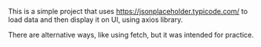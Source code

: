 This is a simple project that uses https://jsonplaceholder.typicode.com/ to load data and then display it on UI, using axios library.

There are alternative ways, like using fetch, but it was intended for practice.
